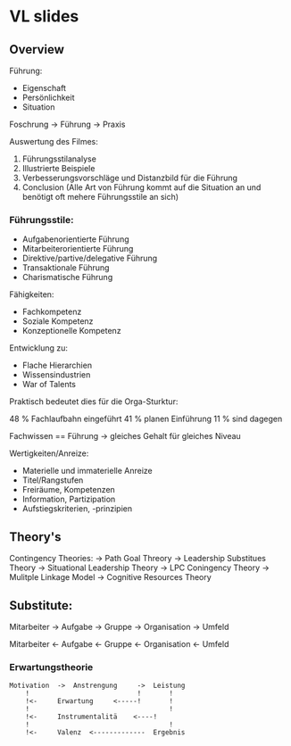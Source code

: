 # VL slides

## Overview

Führung:
 - Eigenschaft
 - Persönlichkeit
 - Situation

Foschrung -> Führung -> Praxis

Auswertung des Filmes:
1. Führungsstilanalyse
2. Illustrierte Beispiele
3. Verbesserungsvorschläge und Distanzbild für die Führung
4. Conclusion 
  (Alle Art von Führung kommt auf die Situation an und benötigt oft mehere Führungsstile an sich)

### Führungsstile:

- Aufgabenorientierte Führung
- Mitarbeiterorientierte Führung
- Direktive/partive/delegative Führung
- Transaktionale Führung
- Charismatische Führung

Fähigkeiten:
 - Fachkompetenz
 - Soziale Kompetenz
 - Konzeptionelle Kompetenz

 Entwicklung zu:
 - Flache Hierarchien
 - Wissensindustrien
 - War of Talents

 Praktisch bedeutet dies für die Orga-Sturktur:

48 % Fachlaufbahn eingeführt
41 % planen Einführung
11 % sind dagegen

Fachwissen == Führung -> gleiches Gehalt für gleiches Niveau

Wertigkeiten/Anreize:

- Materielle und immaterielle Anreize
- Titel/Rangstufen
- Freiräume, Kompetenzen
- Information, Partizipation
- Aufstiegskriterien, -prinzipien

## Theory's

Contingency Theories:
-> Path Goal Threory
-> Leadership Substitues Theory
-> Situational Leadership Theory
-> LPC Coningency Theory
-> Mulitple Linkage Model
-> Cognitive Resources Theory

## Substitute:

Mitarbeiter -> Aufgabe -> Gruppe -> Organisation -> Umfeld

Mitarbeiter <- Aufgabe <- Gruppe <- Organisation <- Umfeld

### Erwartungstheorie

    Motivation 	-> 	Anstrengung 	-> 	Leistung
    	!							! 		!
    	!<-		Erwartung 	  <-----!		!
    	!									!
    	!<-		Instrumentalitä	   <----!
    	!									!
    	!<-		Valenz	<-------------  Ergebnis    

	
